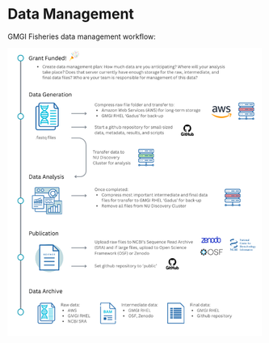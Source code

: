 # Data Management 

GMGI Fisheries data management workflow:

![](https://github.com/GMGI-Fisheries/resources/blob/master/img/Data_management_workflow.png?raw=true)
